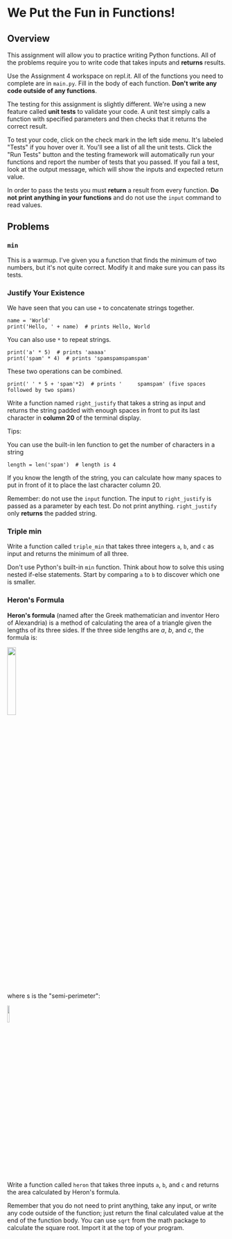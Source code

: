 # We Put the Fun in Functions!

## Overview

This assignment will allow you to practice writing Python functions. All of the problems require you to write code that takes inputs and **returns** results.

Use the Assignment 4 workspace on repl.it. All of the functions you need to complete are in `main.py`. Fill in the body of each function. **Don't write any code outside of any functions**.

The testing for this assignment is slightly different. We're using a new feature called **unit tests** to validate your code. A unit test simply calls a function with specified parameters and then checks that it returns the correct result.

To test your code, click on the check mark in the left side menu. It's labeled "Tests" if you hover over it. You'll see a list of all the unit tests. Click the "Run Tests" button and the testing framework will automatically run your functions and report the number of tests that you passed. If you fail a test, look at the output message, which will show the inputs and expected return value.

In order to pass the tests you must **return** a result from every function. **Do not print anything in your functions** and do not use the `input` command to read values.

## Problems

### `min`

This is a warmup. I've given you a function that finds the minimum of two numbers, but it's not quite correct. Modify it and make sure you can pass its tests.

### Justify Your Existence

We have seen that you can use `+` to concatenate strings together.

```
name = 'World'
print('Hello, ' + name)  # prints Hello, World
```

You can also use `*` to repeat strings.

```
print('a' * 5)  # prints 'aaaaa'
print('spam' * 4)  # prints 'spamspamspamspam'
```

These two operations can be combined.

```
print(' ' * 5 + 'spam'*2)  # prints '     spamspam' (five spaces followed by two spams)
```

Write a function named `right_justify` that takes a string as input and returns the string padded with enough spaces in front to put its last character in **column 20** of the terminal display.


Tips:

You can use the built-in len function to get the number of characters in a string

```
length = len('spam')  # length is 4
```

If you know the length of the string, you can calculate how many spaces to put in front of it to place the last character column 20.

Remember: do not use the `input` function. The input to `right_justify` is passed as a parameter by each test. Do not print anything. `right_justify` only **returns** the padded string.


### Triple min


Write a function called `triple_min` that takes three integers `a`, `b`, and `c` as input and returns the minimum of all three.

Don't use Python's built-in `min` function. Think about how to solve this using nested if-else statements. Start by comparing `a` to `b` to discover which one is smaller.


### Heron's Formula


**Heron's formula** (named after the Greek mathematician and inventor Hero of Alexandria) is a method of calculating the area of a triangle given the lengths of its three sides. If the three side lengths are *a*, *b*, and *c*, the formula is:

<img src="https://wikimedia.org/api/rest_v1/media/math/render/svg/d138044bb9ed870dd9dc5c7c8a3c07ab1db1705d" width="20%" />


where s is the "semi-perimeter":

<img src="https://wikimedia.org/api/rest_v1/media/math/render/svg/08ed8a6e351198e0c4ca8d71fa2e2bc4171e9439" width="10%" />

Write a function called `heron` that takes three inputs `a`, `b`, and `c` and returns the area calculated by Heron's formula.

Remember that you do not need to print anything, take any input, or write any code outside of the function; just return the final calculated value at the end of the function body. You can use `sqrt` from the math package to calculate the square root. Import it at the top of your program.


